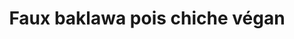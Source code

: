 ---
auteur: Ça vaulx le détour
categories:
- Bouchées salées
check: Oui
checkAlwaysOk: false
cuisson: Oui
draft: false
ingredients:
  autres:
  - quantite: 4
    title: Pate feuilleté sans gluten et vegan
    unit: unité
  epices:
  - quantite: 2
    title: Paprika
    unit: c. à café
  - quantite: 1
    title: Coriandre fraîche
    unit: bottes
  - quantite: 1.5
    title: Aneth aromatique
    unit: bottes
  - quantite: 80
    title: Concentré de tomate
    unit: grammes
  - quantite: 1.5
    title: Coulis de tomates
    unit: Kg
  - quantite: 4
    title: Cumin moulu
    unit: c. à café
  - quantite: 3
    title: Cannelle
    unit: c. à café
  frais:
  - quantite: 800
    title: Yaourt de soja
    unit: grammes
  legumes:
  - quantite: 5
    title: Cébette - Ciboule - Cive - Oignon vert
    unit: unité
  - quantite: 450
    title: Epinard
    unit: grammes
  - quantite: 1
    title: Ail
    unit: tête·s
  - quantite: 6
    title: Oignon
    unit: unité
  lof:
  - quantite: 180
    title: huile d'olive
    unit: ml
  sec:
  - quantite: 1.2
    title: Pois chiche cuit
    unit: Kg
  sucres:
  - quantite: 3
    title: Sucre en poudre
    unit: c. à soupe
layout: recettes
materiel:
- Four
plate: 16
preparation: Comme la recette de baklawa pois chiche ?
publishDate: 2024-06-20 10:04:00+00:00
regime:
- vegetarien
- vegan
- sans-gluten
- sans-lactose
temperature: Chaud
title: Faux baklawa pois chiche végan
titleslug: faux-baklawa-pois-chiche-vegan_n7jfgvkd
type: entree
uuid: n7jfgvkd
---